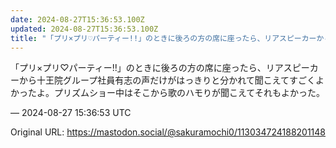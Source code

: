 ```yaml
---
date: 2024-08-27T15:36:53.100Z
updated: 2024-08-27T15:36:53.100Z
title: "「プリ×プリ♡パーティー!!」のときに後ろの方の席に座ったら、リアスピーカーから[...]"
---
```


<p>「プリ×プリ♡パーティー!!」のときに後ろの方の席に座ったら、リアスピーカーから十王院グループ社員有志の声だけがはっきりと分かれて聞こえてすごくよかったよ。プリズムショー中はそこから歌のハモりが聞こえてそれもよかった。</p>

&mdash; 2024-08-27 15:36:53 UTC

Original URL: https://mastodon.social/@sakuramochi0/113034724188201148
